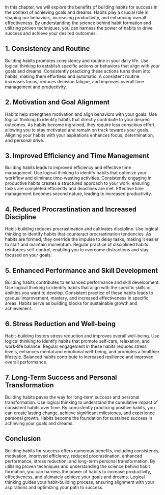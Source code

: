 
In this chapter, we will explore the benefits of building habits for success in the context of achieving goals and dreams. Habits play a crucial role in shaping our behaviors, increasing productivity, and enhancing overall effectiveness. By understanding the science behind habit formation and utilizing proven techniques, you can harness the power of habits to drive success and achieve your desired outcomes.

1\. Consistency and Routine
--------------------------

Building habits promotes consistency and routine in your daily life. Use logical thinking to establish specific actions or behaviors that align with your goals and dreams. Consistently practicing these actions turns them into habits, making them effortless and automatic. A consistent routine increases focus, reduces decision fatigue, and improves overall time management and productivity.

2\. Motivation and Goal Alignment
--------------------------------

Habits help strengthen motivation and align behaviors with your goals. Use logical thinking to identify habits that directly contribute to your desired outcomes. As habits become ingrained, they require less conscious effort, allowing you to stay motivated and remain on track towards your goals. Aligning your habits with your aspirations enhances focus, determination, and personal drive.

3\. Improved Efficiency and Time Management
------------------------------------------

Building habits leads to improved efficiency and effective time management. Use logical thinking to identify habits that optimize your workflow and eliminate time-wasting activities. Consistently engaging in productive habits creates a structured approach to your work, ensuring tasks are completed efficiently and deadlines are met. Effective time management becomes second nature, leading to increased productivity.

4\. Reduced Procrastination and Increased Discipline
---------------------------------------------------

Habit-building reduces procrastination and cultivates discipline. Use logical thinking to identify habits that counteract procrastination tendencies. As habits are formed, they override the impulse to delay tasks, making it easier to start and maintain momentum. Regular practice of disciplined habits reinforces self-control, enabling you to overcome distractions and stay focused on your goals.

5\. Enhanced Performance and Skill Development
---------------------------------------------

Building habits contributes to enhanced performance and skill development. Use logical thinking to identify habits that align with the specific skills or abilities you want to develop. Consistent practice of these habits leads to gradual improvement, mastery, and increased effectiveness in specific areas. Habits serve as building blocks for sustainable growth and achievement.

6\. Stress Reduction and Well-being
----------------------------------

Habit-building fosters stress reduction and improves overall well-being. Use logical thinking to identify habits that promote self-care, relaxation, and work-life balance. Regular engagement in these habits reduces stress levels, enhances mental and emotional well-being, and promotes a healthier lifestyle. Balanced habits contribute to increased resilience and improved overall performance.

7\. Long-Term Success and Personal Transformation
------------------------------------------------

Building habits paves the way for long-term success and personal transformation. Use logical thinking to understand the cumulative impact of consistent habits over time. By consistently practicing positive habits, you can create lasting change, achieve significant milestones, and experience personal growth. Habits become the foundation for sustained success in achieving your goals and dreams.

Conclusion
----------

Building habits for success offers numerous benefits, including consistency, motivation, improved efficiency, reduced procrastination, enhanced performance, stress reduction, and long-term personal transformation. By utilizing proven techniques and understanding the science behind habit formation, you can harness the power of habits to increase productivity, effectiveness, and ultimately achieve your goals and dreams. Logical thinking guides your habit-building process, ensuring alignment with your aspirations and optimizing your path to success.
